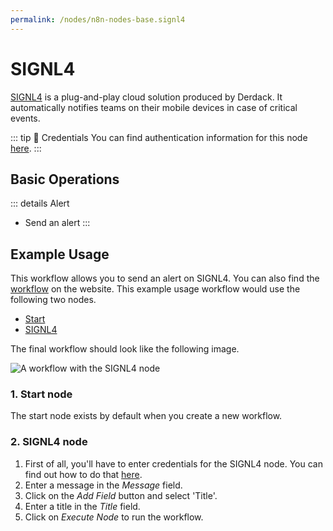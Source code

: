 ```yaml
---
permalink: /nodes/n8n-nodes-base.signl4
---
```


# SIGNL4

[SIGNL4](https://www.signl4.com/) is a plug-and-play cloud solution produced by Derdack. It automatically notifies teams on their mobile devices in case of critical events.

::: tip 🔑 Credentials
You can find authentication information for this node [here](../../../credentials/SIGNL4/README.md).
:::

## Basic Operations

::: details Alert
- Send an alert
:::

## Example Usage

This workflow allows you to send an alert on SIGNL4. You can also find the [workflow](https://n8n.io/workflows/441) on the website. This example usage workflow would use the following two nodes.
- [Start](../../core-nodes/Start/README.md)
- [SIGNL4]()

The final workflow should look like the following image.

![A workflow with the SIGNL4 node](./workflow.png)

### 1. Start node

The start node exists by default when you create a new workflow.

### 2. SIGNL4 node

1. First of all, you'll have to enter credentials for the SIGNL4 node. You can find out how to do that [here](../../../credentials/SIGNL4/README.md).
2. Enter a message in the *Message* field.
3. Click on the *Add Field* button and select 'Title'.
4. Enter a title in the *Title* field.
5. Click on *Execute Node* to run the workflow.
